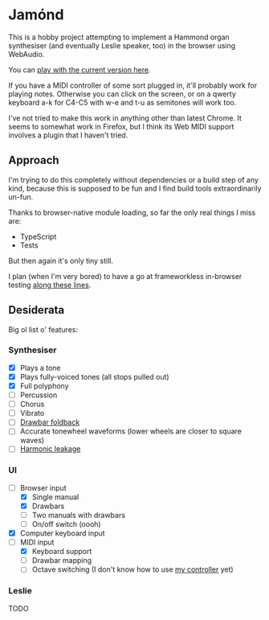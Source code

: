 # Jamónd

This is a hobby project attempting to implement a Hammond organ
synthesiser (and eventually Leslie speaker, too) in the browser using
WebAudio.

You can [play with the current version
here](https://urbanautomaton.github.io/jamond).

If you have a MIDI controller of some sort plugged in, it'll probably
work for playing notes. Otherwise you can click on the screen, or on a
qwerty keyboard a-k for C4-C5 with w-e and t-u as semitones will work
too.

I've not tried to make this work in anything other than latest Chrome.
It seems to somewhat work in Firefox, but I think its Web MIDI support
involves a plugin that I haven't tried.

## Approach

I'm trying to do this completely without dependencies or a build step of
any kind, because this is supposed to be fun and I find build
tools extraordinarily un-fun.

Thanks to browser-native module loading, so far the only real things I
miss are:

* TypeScript
* Tests

But then again it's only tiny still.

I plan (when I'm very bored) to have a go at frameworkless in-browser
testing [along these
lines](https://alexwlchan.net/2023/testing-javascript-without-a-framework/).

## Desiderata

Big ol list o' features:

### Synthesiser

- [x] Plays a tone
- [x] Plays fully-voiced tones (all stops pulled out)
- [x] Full polyphony
- [ ] Percussion
- [ ] Chorus
- [ ] Vibrato
- [ ] [Drawbar foldback](https://electricdruid.net/index.php?page=info.hammond#foldback)
- [ ] Accurate tonewheel waveforms (lower wheels are closer to square waves)
- [ ] [Harmonic leakage](https://electricdruid.net/index.php?page=info.hammond#leakage)

### UI

- [ ] Browser input
  - [x] Single manual
  - [x] Drawbars
  - [ ] Two manuals with drawbars
  - [ ] On/off switch (oooh)
- [x] Computer keyboard input
- [ ] MIDI input
  - [x] Keyboard support
  - [ ] Drawbar mapping
  - [ ] Octave switching (I don't know how to use [my controller](https://www.akaipro.com/mpk-mini-mkii) yet)

### Leslie

TODO
